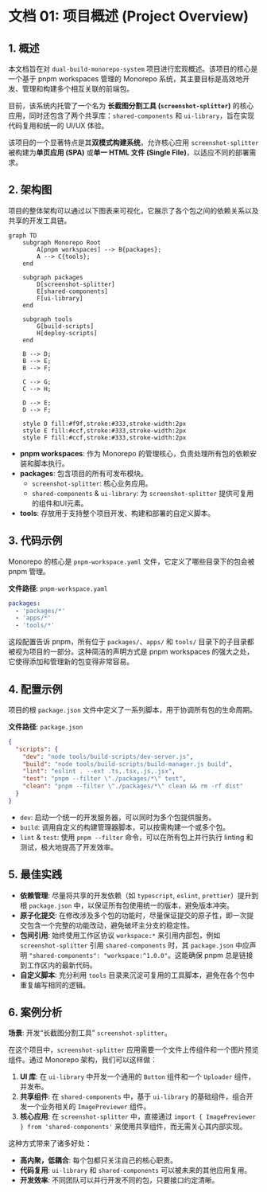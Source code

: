 
# 文档 01: 项目概述 (Project Overview)

## 1. 概述

本文档旨在对 `dual-build-monorepo-system` 项目进行宏观概述。该项目的核心是一个基于 pnpm workspaces 管理的 Monorepo 系统，其主要目标是高效地开发、管理和构建多个相互关联的前端包。

目前，该系统内托管了一个名为 **长截图分割工具 (`screenshot-splitter`)** 的核心应用，同时还包含了两个共享库：`shared-components` 和 `ui-library`，旨在实现代码复用和统一的 UI/UX 体验。

该项目的一个显著特点是其**双模式构建系统**，允许核心应用 `screenshot-splitter` 被构建为**单页应用 (SPA)** 或**单一 HTML 文件 (Single File)**，以适应不同的部署需求。

## 2. 架构图

项目的整体架构可以通过以下图表来可视化，它展示了各个包之间的依赖关系以及共享的开发工具链。

```mermaid
graph TD
    subgraph Monorepo Root
        A[pnpm workspaces] --> B{packages};
        A --> C{tools};
    end

    subgraph packages
        D[screenshot-splitter]
        E[shared-components]
        F[ui-library]
    end

    subgraph tools
        G[build-scripts]
        H[deploy-scripts]
    end

    B --> D;
    B --> E;
    B --> F;

    C --> G;
    C --> H;

    D --> E;
    D --> F;

    style D fill:#f9f,stroke:#333,stroke-width:2px
    style E fill:#ccf,stroke:#333,stroke-width:2px
    style F fill:#ccf,stroke:#333,stroke-width:2px
```

*   **pnpm workspaces**: 作为 Monorepo 的管理核心，负责处理所有包的依赖安装和脚本执行。
*   **packages**: 包含项目的所有可发布模块。
    *   `screenshot-splitter`: 核心业务应用。
    *   `shared-components` & `ui-library`: 为 `screenshot-splitter` 提供可复用的组件和UI元素。
*   **tools**: 存放用于支持整个项目开发、构建和部署的自定义脚本。

## 3. 代码示例

Monorepo 的核心是 `pnpm-workspace.yaml` 文件，它定义了哪些目录下的包会被 pnpm 管理。

**文件路径**: `pnpm-workspace.yaml`
```yaml
packages:
  - 'packages/*'
  - 'apps/*'
  - 'tools/*'
```
这段配置告诉 pnpm，所有位于 `packages/`、`apps/` 和 `tools/` 目录下的子目录都被视为项目的一部分。这种简洁的声明方式是 pnpm workspaces 的强大之处，它使得添加和管理新的包变得非常容易。

## 4. 配置示例

项目的根 `package.json` 文件中定义了一系列脚本，用于协调所有包的生命周期。

**文件路径**: `package.json`
```json
{
  "scripts": {
    "dev": "node tools/build-scripts/dev-server.js",
    "build": "node tools/build-scripts/build-manager.js build",
    "lint": "eslint . --ext .ts,.tsx,.js,.jsx",
    "test": "pnpm --filter \"./packages/*\" test",
    "clean": "pnpm --filter \"./packages/*\" clean && rm -rf dist"
  }
}
```
*   `dev`: 启动一个统一的开发服务器，可以同时为多个包提供服务。
*   `build`: 调用自定义的构建管理器脚本，可以按需构建一个或多个包。
*   `lint` & `test`: 使用 `pnpm --filter` 命令，可以在所有包上并行执行 linting 和测试，极大地提高了开发效率。

## 5. 最佳实践

*   **依赖管理**: 尽量将共享的开发依赖（如 `typescript`, `eslint`, `prettier`）提升到根 `package.json` 中，以保证所有包使用统一的版本，避免版本冲突。
*   **原子化提交**: 在修改涉及多个包的功能时，尽量保证提交的原子性，即一次提交包含一个完整的功能改动，避免破坏主分支的稳定性。
*   **包间引用**: 始终使用工作区协议 `workspace:*` 来引用内部包，例如 `screenshot-splitter` 引用 `shared-components` 时，其 `package.json` 中应声明 `"shared-components": "workspace:^1.0.0"`。这能确保 pnpm 总是链接到工作区内的最新代码。
*   **自定义脚本**: 充分利用 `tools` 目录来沉淀可复用的工具脚本，避免在各个包中重复编写相同的逻辑。

## 6. 案例分析

**场景**: 开发“长截图分割工具” `screenshot-splitter`。

在这个项目中，`screenshot-splitter` 应用需要一个文件上传组件和一个图片预览组件。通过 Monorepo 架构，我们可以这样做：

1.  **UI 库**: 在 `ui-library` 中开发一个通用的 `Button` 组件和一个 `Uploader` 组件，并发布。
2.  **共享组件**: 在 `shared-components` 中，基于 `ui-library` 的基础组件，组合开发一个业务相关的 `ImagePreviewer` 组件。
3.  **核心应用**: 在 `screenshot-splitter` 中，直接通过 `import { ImagePreviewer } from 'shared-components'` 来使用共享组件，而无需关心其内部实现。

这种方式带来了诸多好处：
*   **高内聚，低耦合**: 每个包都只关注自己的核心职责。
*   **代码复用**: `ui-library` 和 `shared-components` 可以被未来的其他应用复用。
*   **开发效率**: 不同团队可以并行开发不同的包，只要接口约定清晰。
